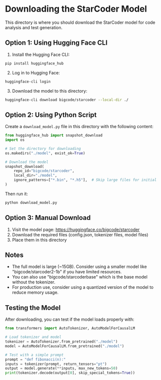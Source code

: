 # Downloading the StarCoder Model

This directory is where you should download the StarCoder model for code analysis and test generation.

## Option 1: Using Hugging Face CLI

1. Install the Hugging Face CLI:
```bash
pip install huggingface_hub
```

2. Log in to Hugging Face:
```bash
huggingface-cli login
```

3. Download the model to this directory:
```bash
huggingface-cli download bigcode/starcoder --local-dir ./
```

## Option 2: Using Python Script

Create a `download_model.py` file in this directory with the following content:

```python
from huggingface_hub import snapshot_download
import os

# Set the directory for downloading
os.makedirs("./model", exist_ok=True)

# Download the model
snapshot_download(
    repo_id="bigcode/starcoder",
    local_dir="./model",
    ignore_patterns=["*.bin", "*.h5"],  # Skip large files for initial download
)
```

Then run it:
```bash
python download_model.py
```

## Option 3: Manual Download

1. Visit the model page: https://huggingface.co/bigcode/starcoder
2. Download the required files (config.json, tokenizer files, model files)
3. Place them in this directory

## Notes

- The full model is large (~15GB). Consider using a smaller model like "bigcode/starcoder2-1b" if you have limited resources.
- You can also use "bigcode/starcoderbase" which is the base model without the tokenizer.
- For production use, consider using a quantized version of the model to reduce memory usage.

## Testing the Model

After downloading, you can test if the model loads properly with:

```python
from transformers import AutoTokenizer, AutoModelForCausalLM

# Load tokenizer and model
tokenizer = AutoTokenizer.from_pretrained("./model")
model = AutoModelForCausalLM.from_pretrained("./model")

# Test with a simple prompt
prompt = "def fibonacci(n):"
inputs = tokenizer(prompt, return_tensors="pt")
output = model.generate(**inputs, max_new_tokens=50)
print(tokenizer.decode(output[0], skip_special_tokens=True))
```
